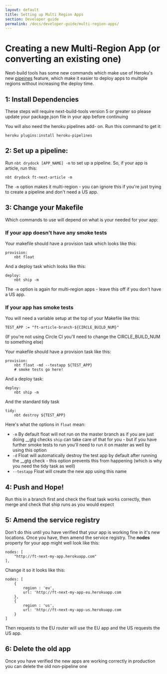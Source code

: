 ```yaml
---
layout: default
title: Setting up Multi Region Apps
section: Developer guide
permalink: /docs/developer-guide/multi-region-apps/
---
```


# Creating a new Multi-Region App (or converting an existing one)

Next-build tools has some new commands which make use of Heroku's new [pipeines](https://devcenter.heroku.com/articles/pipelines) feature, which make it easier to deploy apps to multiple regions without increasing the deploy time.

## 1: Install Dependencies

These steps will require next-build-tools version 5 or greater so please update your package.json file in your app before continuing

You will also need the heroku pipelines add- on.  Run this command to get it:

    heroku plugins:install heroku-pipelines
    

## 2: Set up a pipeline:

Run `nbt drydock [APP_NAME] -m` to set up a pipeline.  So, if your app is article, run this:

    nbt drydock ft-next-article -m
    
The `-m` option makes it multi-region - you can ignore this if you're just trying to create a pipeline and don't need a US app.

## 3: Change your Makefile

Which commands to use will depend on what is your needed for your app:

### If your app doesn't have any smoke tests

Your makefile should have a provision task which looks like this:

    provision:
        nbt float

And a deploy task which looks like this:

    deploy:
        nbt ship -m

The `-m` option is again for multi-region apps - leave this off if you don't have a US app.  

### If your app has smoke tests

You will need a variable setup at the top of your Makefile like this:

    TEST_APP := "ft-article-branch-${CIRCLE_BUILD_NUM}"
    
(If you're not using Circle CI you'll need to change the CIRCLE_BUILD_NUM to something else)

Your makefile should have a provision task like this:

    provision:
        nbt float -md --testapp ${TEST_APP}
        # smoke tests go here!

And a deploy task:
    
    deploy:
        nbt ship -m

And the standard tidy task
    
    tidy:
        nbt destroy ${TEST_APP}

Here's what the options in `float` mean:

* `-m` By default float will not run on the master branch as if you are just doing __gtg checks `ship` can take care of that for you - but if you have further smoke tests to run you'll need to run it on master as well by using this option
* `-d` Float will automatically destroy the test app by default after running the __gtg check - this option prevents this from happening (which is why you need the tidy task as well)
* `--testapp` Float will create the new app using this name

## 4: Push and Hope!

Run this in a branch first and check the float task works correctly, then merge and check that ship runs as you would expect

## 5: Amend the service registry

Don't do this until you have verified that your app is working fine in it's new locations.  Once you have, then amend the service registry.  The **nodes** property for your app might well look like this:

    nodes: [
    	"http://ft-next-my-app.herokuapp.com"
    ],

Change it so it looks like this:

    nodes: [
        {
            region : 'eu',
            url: 'http://ft-next-my-app-eu.herokuapp.com
        },
        {
            region : 'us',
            url: 'http://ft-next-my-app-us.herokuapp.com
        }
    ]

Then requests to the EU router will use the EU app and the US requests the US app.

## 6: Delete the old app

Once you have verified the new apps are working correctly in production you can delete the old non-pipeline one
